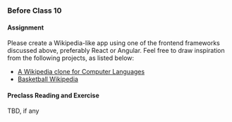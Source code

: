 ### Before Class 10
#### Assignment
Please create a Wikipedia-like app using one of the frontend frameworks discussed above, preferably React or Angular. Feel free to draw inspiration from the following projects, as listed below:
- [A Wikipedia clone for Computer Languages](https://github.com/flymperopoulos/WikiAwesome) 
- [Basketball Wikipedia](https://github.com/RyanEggert/olinjs-lab1)

#### Preclass Reading and Exercise
TBD, if any
